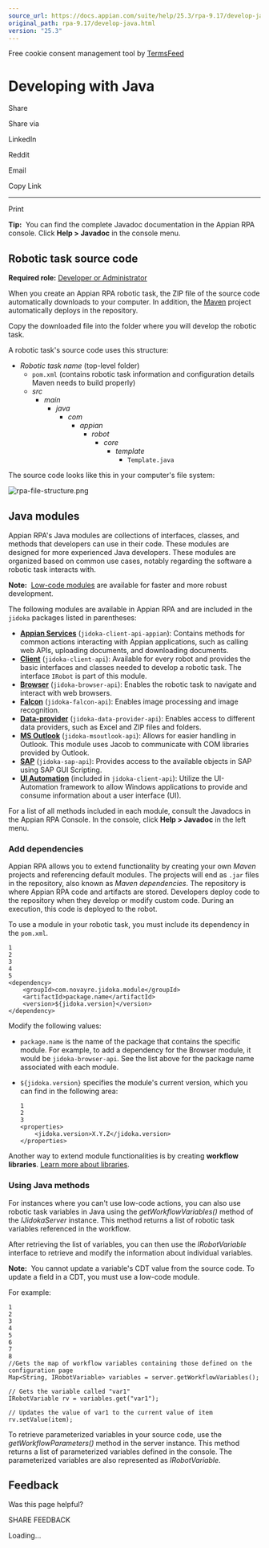 ```yaml
---
source_url: https://docs.appian.com/suite/help/25.3/rpa-9.17/develop-java.html
original_path: rpa-9.17/develop-java.html
version: "25.3"
---
```


Free cookie consent management tool by [TermsFeed](https://www.termsfeed.com/)

# Developing with Java

Share

Share via

LinkedIn

Reddit

Email

Copy Link

* * *

Print

**Tip:**  You can find the complete Javadoc documentation in the Appian RPA console. Click **Help > Javadoc** in the console menu.

## Robotic task source code

**Required role:** [Developer or Administrator](learn-user-settings.html#rpa-roles)

When you create an Appian RPA robotic task, the ZIP file of the source code automatically downloads to your computer. In addition, the [Maven](maven-setup.html) project automatically deploys in the repository.

Copy the downloaded file into the folder where you will develop the robotic task.

A robotic task's source code uses this structure:

-   _Robotic task name_ (top-level folder)
    -   `pom.xml` (contains robotic task information and configuration details Maven needs to build properly)
    -   _src_
        -   _main_
            -   _java_
                -   _com_
                    -   _appian_
                        -   _robot_
                            -   _core_
                                -   _template_
                                    -   `Template.java`

The source code looks like this in your computer's file system:

![rpa-file-structure.png](images/rpa-file-structure.png)

## Java modules

Appian RPA's Java modules are collections of interfaces, classes, and methods that developers can use in their code. These modules are designed for more experienced Java developers. These modules are organized based on common use cases, notably regarding the software a robotic task interacts with.

**Note:**  [Low-code modules](rpa-modules.html) are available for faster and more robust development.

The following modules are available in Appian RPA and are included in the `jidoka` packages listed in parentheses:

-   [**Appian Services**](java-module-appian-services.html) (`jidoka-client-api-appian`): Contains methods for common actions interacting with Appian applications, such as calling web APIs, uploading documents, and downloading documents.
-   [**Client**](java-module-client.html) (`jidoka-client-api`): Available for every robot and provides the basic interfaces and classes needed to develop a robotic task. The interface `IRobot` is part of this module.
-   [**Browser**](java-module-browser.html) (`jidoka-browser-api`): Enables the robotic task to navigate and interact with web browsers.
-   [**Falcon**](java-module-falcon.html) (`jidoka-falcon-api`): Enables image processing and image recognition.
-   [**Data-provider**](java-module-data-provider.html) (`jidoka-data-provider-api`): Enables access to different data providers, such as Excel and ZIP files and folders.
-   [**MS Outlook**](java-module-ms-outlook.html) (`jidoka-msoutlook-api`): Allows for easier handling in Outlook. This module uses Jacob to communicate with COM libraries provided by Outlook.
-   [**SAP**](java-module-sap.html) (`jidoka-sap-api`): Provides access to the available objects in SAP using SAP GUI Scripting.
-   [**UI Automation**](java-module-ui-automation.html) (included in `jidoka-client-api`): Utilize the UI-Automation framework to allow Windows applications to provide and consume information about a user interface (UI).

For a list of all methods included in each module, consult the Javadocs in the Appian RPA Console. In the console, click **Help > Javadoc** in the left menu.

### Add dependencies

Appian RPA allows you to extend functionality by creating your own _Maven_ projects and referencing default modules. The projects will end as `.jar` files in the repository, also known as _Maven dependencies_. The repository is where Appian RPA code and artifacts are stored. Developers deploy code to the repository when they develop or modify custom code. During an execution, this code is deployed to the robot.

To use a module in your robotic task, you must include its dependency in the `pom.xml`.

```
1
2
3
4
5
<dependency>
    <groupId>com.novayre.jidoka.module</groupId>
    <artifactId>package.name</artifactId>
    <version>${jidoka.version}</version>
</dependency>
```

Modify the following values:

-   `package.name` is the name of the package that contains the specific module. For example, to add a dependency for the Browser module, it would be `jidoka-browser-api`. See the list above for the package name associated with each module.
-   `${jidoka.version}` specifies the module's current version, which you can find in the following area:

    ```
    1
    2
    3
    <properties>
        <jidoka.version>X.Y.Z</jidoka.version>
    </properties>
    ```

Another way to extend module functionalities is by creating **workflow libraries**. [Learn more about libraries](../libraries.html).

### Using Java methods

For instances where you can't use low-code actions, you can also use robotic task variables in Java using the _getWorkflowVariables()_ method of the _IJidokaServer_ instance. This method returns a list of robotic task variables referenced in the workflow.

After retrieving the list of variables, you can then use the _IRobotVariable_ interface to retrieve and modify the information about individual variables.

**Note:**  You cannot update a variable's CDT value from the source code. To update a field in a CDT, you must use a low-code module.

For example:

```
1
2
3
4
5
6
7
8
//Gets the map of workflow variables containing those defined on the configuration page
Map<String, IRobotVariable> variables = server.getWorkflowVariables();

// Gets the variable called "var1"
IRobotVariable rv = variables.get("var1");

// Updates the value of var1 to the current value of item
rv.setValue(item);
```

To retrieve parameterized variables in your source code, use the _getWorkflowParameters()_ method in the server instance. This method returns a list of parameterized variables defined in the console. The parameterized variables are also represented as _IRobotVariable_.

## Feedback

Was this page helpful?

SHARE FEEDBACK

Loading...
